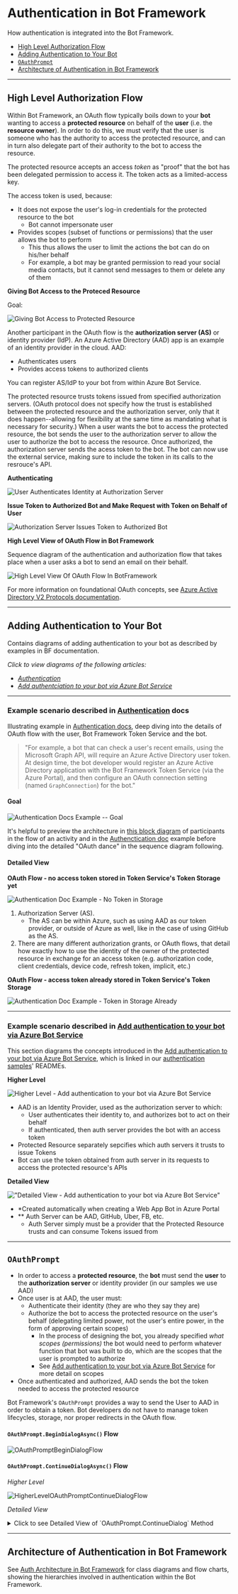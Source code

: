 # Authentication in Bot Framework
How authentication is integrated into the Bot Framework.

- [High Level Authorization Flow](#high-level-authorization-flow)
- [Adding Authentication to Your Bot](#adding-authentication-to-your-bot)
- [`OAuthPrompt`](#oauthprompt-flow-charts)
- [Architecture of Authentication in Bot Framework](#architecture-of-authentication-in-bot-framework)

___

## **High Level Authorization Flow**

Within Bot Framework, an OAuth flow typically boils down to your **bot** wanting to access a **protected resource** on behalf of the **user** (i.e. the **resource owner**). In order to do this, we must verify that the user is someone who has the authority to access the protected resource, and can in turn also delegate part of their authority to the bot to access the resource.

The protected resource accepts an access *token* as "proof" that the bot has been delegated permission to access it. The token acts as a limited-access key. 

The access token is used, because:
- It does not expose the user's log-in credentials for the protected resource to the bot
    - Bot cannot impersonate user
- Provides scopes (subset of functions or permissions) that the user allows the bot to perform
    - This thus allows the user to limit the actions the bot can do on his/her behalf
    - For example, a bot may be granted permission to read your social media contacts, but it cannot send messages to them or delete any of them

**Giving Bot Access to the Proteced Resource**

Goal:

![Giving Bot Access to Protected Resource](./HighLevelAuthFlow/GiveBotAccessToProtectedResource.svg "Giving Bot Access to Protected Resource")

Another participant in the OAuth flow is the **authorization server (AS)** or identity provider (IdP). An Azure Active Directory (AAD) app is an example of an identity provider in the cloud. AAD:
- Authenticates users
- Provides access tokens to authorized clients

You can register AS/IdP to your bot from within Azure Bot Service.

The protected resource trusts tokens issued from specified authorization servers. (OAuth protocol does not specify how the trust is established between the protected resource and the authorization server, only that it does happen--allowing for flexibility at the same time as mandating what is necessary for security.)
When a user wants the bot to access the protected resource, the bot sends the user to the authorization server to allow the user to authorize the bot to access the resource. Once authorized, the authorization server sends the acess token to the bot. The bot can now use the external service, making sure to include the token in its calls to the resrouce's API.

**Authenticating**

![User Authenticates Identity at Authorization Server](./HighLevelAuthFlow/AuthServerAuthenticatesUser.svg "User Authenticates Identity at Authorization Server")

**Issue Token to Authorized Bot and Make Request with Token on Behalf of User**

![Authorization Server Issues Token to Authorized Bot](./HighLevelAuthFlow/AuthServerIssuesTokenToBot.svg "Auth Server issues Token to Bot")


**High Level View of OAuth Flow in Bot Framework**

Sequence diagram of the authentication and authorization flow that takes place when a user asks a bot to send an email on their behalf.

![High Level View Of OAuth Flow In BotFramework](./HighLevelAuthFlow/HighLevelAuthFlowSequenceDiagram.svg)

For more information on foundational OAuth concepts, see [Azure Active Directory V2 Protocols documentation](https://docs.microsoft.com/en-us/azure/active-directory/develop/active-directory-v2-protocols).
___

## **Adding Authentication to Your Bot**
Contains diagrams of adding authentication to your bot as described by examples in BF documentation.

*Click to view diagrams of the following articles:*
- *[Authentication](#example-scenario-described-in-authentication-docs)*
- *[Add authentciation to your bot via Azure Bot Service]()*
___

### **Example scenario described in [Authentication](https://docs.microsoft.com/en-us/azure/bot-service/bot-builder-concept-authentication?view=azure-bot-service-4.0) docs**

Illustrating example in [Authentication docs](https://docs.microsoft.com/en-us/azure/bot-service/bot-builder-concept-authentication?view=azure-bot-service-4.0#about-the-bot-framework-token-service), deep diving into the details of OAuth flow with the user, Bot Framework Token Service and the bot.

> "For example, a bot that can check a user's recent emails, using the Microsoft Graph API, will require an Azure Active Directory user token. At design time, the bot developer would register an Azure Active Directory application with the Bot Framework Token Service (via the Azure Portal), and then configure an OAuth connection setting (named `GraphConnection`) for the bot."

#### Goal

![Authentication Docs Example -- Goal](./AddingAuthenticationToYourBot/Authentication/AuthenticationDocExample_Goal.svg "Authentication Docs Example -- Goal")

It's helpful to preview the architecture in [this block diagram](../ActivityFlow/README.md#activity-flow-participants) of participants in the flow of an activity and in the [Authenctication doc](https://docs.microsoft.com/en-us/azure/bot-service/bot-builder-concept-authentication?view=azure-bot-service-4.0) example before diving into the detailed "OAuth dance" in the sequence diagram following.

#### Detailed View

**OAuth Flow - no access token stored in Token Service's Token Storage yet**

![Authentication Doc Example - No Token in Storage](./AddingAuthenticationToYourBot/Authentication/AuthenticationDocExample_OAuthFlow_NoTokenToStart.svg "AuthenticationDocExample - OAuth Flow - No Token in Storage Yet")

1. Authorization Server (AS).
    * The AS can be within Azure, such as using AAD as our token provider, or outside of Azure as well, like in the case of using GitHub as the AS.
2. There are many different authorization grants, or OAuth flows, that detail how exactly how to use the identity of the owner of the protected resource in exchange for an access token (e.g. authorization code, client credentials, device code, refresh token, implicit, etc.)

**OAuth Flow - access token already stored in Token Service's Token Storage**

![Authentication Doc Example - Token in Storage Already](./AddingAuthenticationToYourBot/Authentication/AuthenticationDocExample_OAuthFlow_HasTokenInStorage.svg "AuthenticationDocExample - OAuth Flow - Token in Storage Already")

___
### **Example scenario described in [Add authentication to your bot via Azure Bot Service](https://docs.microsoft.com/en-us/azure/bot-service/bot-builder-authentication?view=azure-bot-service-4.0&tabs=csharp)**

This section diagrams the concepts introduced in the [Add authentication to your bot via Azure Bot Service](https://docs.microsoft.com/en-us/azure/bot-service/bot-builder-authentication?view=azure-bot-service-4.0&tabs=csharp), which is linked in our [authentication samples](https://github.com/microsoft/BotBuilder-Samples/tree/master/samples)' READMEs. 

**Higher Level**

![Higher Level - Add authentication to your bot via Azure Bot Service](./AddingAuthenticationToYourBot/AddAuthenticationToYourBotViaABS/HigherLevel.svg "Higher Level - Add authentication to your bot via Azure Bot Service")

* AAD is an Identity Provider, used as the authorization server to which:
    * User authenticates their identity to, and authorizes bot to act on their behalf
    * If authenticated, then auth server provides the bot with an access token
* Protected Resource separately sepcifies which auth servers it trusts to issue Tokens
* Bot can use the token obtained from auth server in its requests to access the protected resource's APIs

**Detailed View**

!["Detailed View - Add authentication to your bot via Azure Bot Service"](./AddingAuthenticationToYourBot/AddAuthenticationToYourBotViaABS/DetailedView.svg "Detailed View - Add authentication to your bot via Azure Bot Service")

* *Created automatically when creating a Web App Bot in Azure Portal
* ** Auth Server can be AAD, GitHub, Uber, FB, etc. 
    * Auth Server simply must be a provider that the Protected Resource trusts and can consume Tokens issued from

___

## `OAuthPrompt`

- In order to access a **protected resource**, the **bot** must send the **user** to the **authorization server** or identity provider (in our samples we use AAD)
- Once user is at AAD, the user must:
    - Authenticate their identity (they are who they say they are)
    - Authorize the bot to access the protected resource on the user's behalf (delegating limited power, not the user's entire power, in the form of approving certain scopes)
        - In the process of designing the bot, you already specified *what scopes (permissions)* the bot would need to perform whatever function that bot was built to do, which are the scopes that the user is prompted to authorize
        - See [Add authentication to your bot via Azure Bot Service](https://docs.microsoft.com/en-us/azure/bot-service/bot-builder-authentication?view=azure-bot-service-4.0&tabs=csharp) for more detail on scopes
- Once authenticated and authorized, AAD sends the bot the token needed to access the protected resource

Bot Framework's `OAuthPrompt` provides a way to send the User to AAD in order to obtain a token. Bot developers do not have to manage token lifecycles, storage, nor proper redirects in the OAuth flow.

#### `OAuthPrompt.BeginDialogAsync()` Flow

![OAuthPromptBeginDialogFlow](./OAuthPrompt/OAuthPrompt_BeginDialog.svg "OAuthPrompt.BeginDialogFlow()")

#### `OAuthPrompt.ContinueDialogAsync()` Flow

*Higher Level*

![HigherLevelOAuthPromptContinueDialogFlow](./OAuthPrompt/OAuthPrompt_ContinueDialog_HigherLevel.svg "Higher Level OAuthPrompt.ContinueDialogFlow()")

*Detailed View*
<details>
    <summary>Click to see Detailed View of `OAuthPrompt.ContinueDialog` Method</summary>

![DetailedViewOAuthPromptContinueDialogFlow](./OAuthPrompt/OAuthPrompt_ContinueDialog_DetailedView.svg "Detailed View OAuthPrompt.ContinueDialogFlow()")
</details>

___

## Architecture of Authentication in Bot Framework

See [Auth Architecture in Bot Framework](./AuthArchitectureInBotFramework/README.md#architecture-ofauthenticationwith-oAuthPrompts) for class diagrams and flow charts, showing the hierarchies involved in authentication within the Bot Framework.